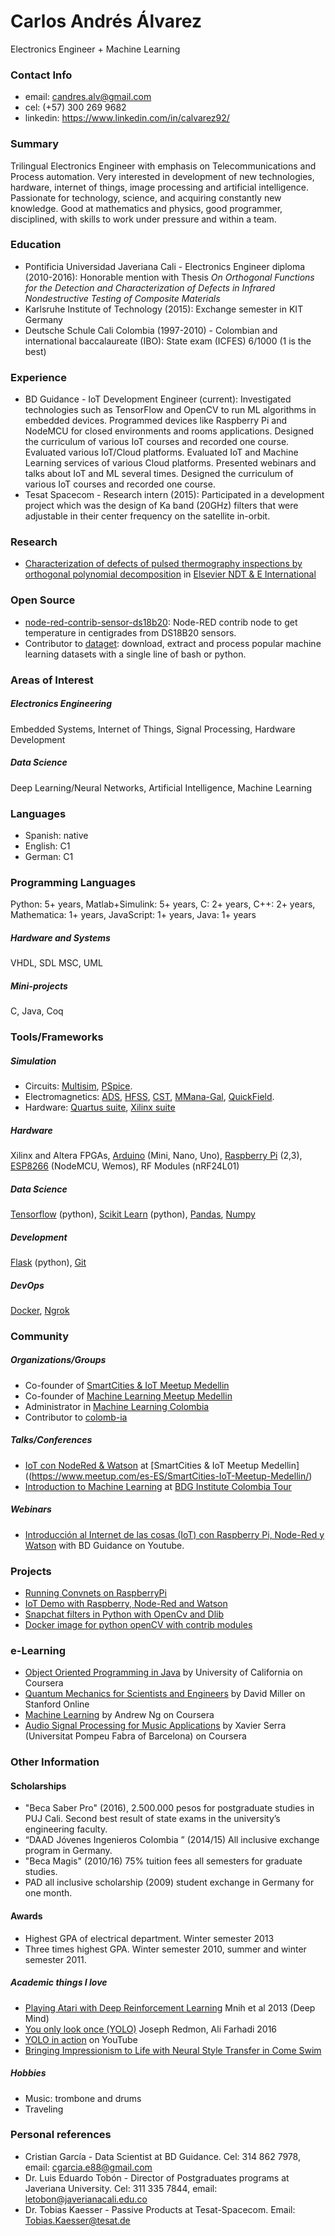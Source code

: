 # Carlos Andrés Álvarez
Electronics Engineer + Machine Learning

### Contact Info
* email: candres.alv@gmail.com
* cel: (+57) 300 269 9682
* linkedin: https://www.linkedin.com/in/calvarez92/

### Summary
Trilingual Electronics Engineer with emphasis on Telecommunications and Process automation. Very interested in development of new technologies, hardware, internet of things, image processing and artificial intelligence. Passionate for technology, science, and acquiring constantly new knowledge.  Good at mathematics and physics, good programmer, disciplined, with skills to work under pressure and within a team.


### Education
* Pontificia Universidad Javeriana Cali - Electronics Engineer diploma (2010-2016): Honorable mention with Thesis *On Orthogonal Functions for the Detection and Characterization of Defects in Infrared Nondestructive Testing of Composite Materials*
* Karlsruhe Institute of Technology (2015): Exchange semester in KIT Germany
* Deutsche Schule Cali Colombia (1997-2010) - Colombian and international baccalaureate (IBO): State exam (ICFES) 6/1000 (1 is the best)

### Experience
* BD Guidance - IoT Development Engineer (current): Investigated technologies such as TensorFlow and OpenCV to run ML algorithms in embedded devices. Programmed devices like Raspberry Pi and NodeMCU for closed environments and rooms applications. Designed the curriculum of various IoT courses and recorded one course. Evaluated various IoT/Cloud platforms. Evaluated IoT and Machine Learning services of various Cloud platforms. Presented webinars and talks about IoT and ML several times. Designed the curriculum of various IoT courses and recorded one course.
* Tesat Spacecom - Research intern (2015): Participated in a development project which was the design of Ka band (20GHz) filters
that were adjustable in their center frequency on the satellite in-orbit.

### Research
* [Characterization of defects of pulsed thermography inspections by orthogonal polynomial decomposition](http://www.sciencedirect.com/science/article/pii/S0963869516301086) in [Elsevier NDT & E International](https://www.journals.elsevier.com/ndt-and-e-international/)

### Open Source
* [node-red-contrib-sensor-ds18b20](https://flows.nodered.org/node/node-red-contrib-sensor-ds18b20): Node-RED contrib node to get temperature in centigrades from DS18B20 sensors.
* Contributor to [dataget](https://github.com/cgarciae/dataget): download, extract and process popular machine learning datasets with a single line of bash or python.


### Areas of Interest
##### Electronics Engineering
Embedded Systems, Internet of Things, Signal Processing, Hardware Development
##### Data Science
Deep Learning/Neural Networks, Artificial Intelligence, Machine Learning

### Languages
* Spanish: native
* English: C1
* German: C1

### Programming Languages
Python: 5+ years, Matlab+Simulink: 5+ years, C: 2+ years, C++: 2+ years, Mathematica: 1+ years, JavaScript: 1+ years, Java: 1+ years

##### Hardware and Systems
VHDL, SDL MSC, UML

##### Mini-projects
C, Java, Coq


### Tools/Frameworks
##### Simulation
* Circuits: [Multisim](http://www.ni.com/multisim/esa/), [PSpice](http://www.pspice.com/).
* Electromagnetics: [ADS](http://www.keysight.com/en/pc-1297113/advanced-design-system-ads?cc=CO&lc=eng), [HFSS](http://www.ansys.com/products/electronics/ansys-hfss), [CST](https://www.cst.com/), [MMana-Gal](http://hamsoft.ca/pages/mmana-gal.php), [QuickField](http://www.quickfield.com/).
* Hardware: [Quartus suite](https://www.altera.com/downloads/download-center.html), [Xilinx suite](https://www.xilinx.com/)

##### Hardware
Xilinx and Altera FPGAs, [Arduino](https://www.arduino.cc/) (Mini, Nano, Uno), [Raspberry Pi](https://www.raspberrypi.org/) (2,3), [ESP8266](https://en.wikipedia.org/wiki/ESP8266) (NodeMCU, Wemos), RF Modules (nRF24L01)

##### Data Science
[Tensorflow](https://www.tensorflow.org/) (python), [Scikit Learn](http://scikit-learn.org) (python), [Pandas](http://pandas.pydata.org/), [Numpy](http://www.numpy.org/)

##### Development
[Flask](http://flask.pocoo.org/) (python), [Git](https://git-scm.com/)

##### DevOps
[Docker](https://www.docker.com/), [Ngrok](https://ngrok.com/)

### Community
##### Organizations/Groups
* Co-founder of [SmartCities & IoT Meetup Medellin](https://www.meetup.com/es-ES/SmartCities-IoT-Meetup-Medellin/)
* Co-founder of [Machine Learning Meetup Medellin](https://www.meetup.com/es-ES/ml-medellin)
* Administrator in [Machine Learning Colombia](https://www.facebook.com/groups/1766056600304468)
* Contributor to [colomb-ia](https://github.com/colomb-ia/mision-vision)

##### Talks/Conferences
* [IoT con NodeRed & Watson](https://www.meetup.com/es-ES/SmartCities-IoT-Meetup-Medellin/events/238385353/) at [SmartCities & IoT Meetup Medellin]((https://www.meetup.com/es-ES/SmartCities-IoT-Meetup-Medellin/)
* [Introduction to Machine Learning](https://www.eventbrite.es/e/entradas-tour-por-colombia-internet-de-la-cosas-machine-learning-cali-36326903747) at [BDG Institute Colombia Tour](http://bdginstitute.com/tourporcolombia/)


##### Webinars
* [Introducción al Internet de las cosas (IoT) con Raspberry Pi, Node-Red y Watson](https://www.youtube.com/watch?v=PMdjfwJIE6A&t=1129s) with BD Guidance on Youtube.


### Projects
* [Running Convnets on RaspberryPi](https://github.com/charlielito/convnets-on-raspberry-tensorflow)
* [IoT Demo with Raspberry, Node-Red and Watson](https://github.com/charlielito/demoIoT)
* [Snapchat filters in Python with OpenCv and Dlib](https://github.com/charlielito/snapchat-filters-opencv)
* [Docker image for python openCV with contrib modules](https://github.com/charlielito/python-opencv-contrib)


### e-Learning
* [Object Oriented Programming in Java](https://www.coursera.org/learn/object-oriented-java) by University of California on Coursera
* [Quantum Mechanics for Scientists and Engineers](https://lagunita.stanford.edu/courses/course-v1:Engineering+QMSE01+Fall2016/about) by David Miller on Stanford Online
* [Machine Learning](https://www.coursera.org/learn/machine-learning) by Andrew Ng on Coursera
* [Audio Signal Processing for Music Applications](https://www.coursera.org/learn/audio-signal-processing) by Xavier Serra (Universitat Pompeu Fabra of Barcelona) on Coursera

### Other Information
#### Scholarships
* "Beca Saber Pro" (2016), 2.500.000 pesos for postgraduate studies in PUJ Cali. Second best result of state exams in the university’s engineering faculty.
* “DAAD Jóvenes Ingenieros Colombia ” (2014/15) All inclusive exchange program in Germany.
* "Beca Magis" (2010/16) 75% tuition fees all semesters for graduate studies.
* PAD all inclusive scholarship (2009) student exchange in Germany for one month.

#### Awards
* Highest GPA of electrical department. Winter semester 2013
* Three times highest GPA. Winter semester 2010, summer and winter semester 2011.

##### Academic things I love
* [Playing Atari with Deep Reinforcement Learning](https://arxiv.org/pdf/1312.5602v1.pdf) Mnih et al 2013 (Deep Mind)
* [You only look once (YOLO)](https://arxiv.org/pdf/1612.08242.pdf) Joseph Redmon, Ali Farhadi 2016
* [YOLO in action](https://www.youtube.com/watch?v=VOC3huqHrss) on YouTube
* [Bringing Impressionism to Life with Neural Style Transfer in Come Swim](https://arxiv.org/pdf/1701.04928.pdf)

##### Hobbies
* Music: trombone and drums
* Traveling

### Personal references
* Cristian García - Data Scientist at BD Guidance. Cel: 314 862 7978, email: cgarcia.e88@gmail.com
* Dr. Luis Eduardo Tobón - Director of Postgraduates programs at Javeriana University. Cel: 311 335 7844, email: letobon@javerianacali.edu.co
* Dr. Tobias Kaesser - Passive Products at Tesat-Spacecom. Email: Tobias.Kaesser@tesat.de
